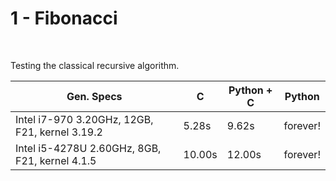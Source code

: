 1 - Fibonacci
====

<br />

Testing the classical recursive algorithm.

Gen. Specs                                      | C        | Python + C   | Python      |
----------------------------------------------  | -------- | ------------ | ----------- |
Intel i7-970 3.20GHz, 12GB, F21, kernel 3.19.2  | 5.28s    | 9.62s        | forever!    |
Intel i5-4278U 2.60GHz, 8GB, F21, kernel 4.1.5  | 10.00s   | 12.00s       | forever!    |